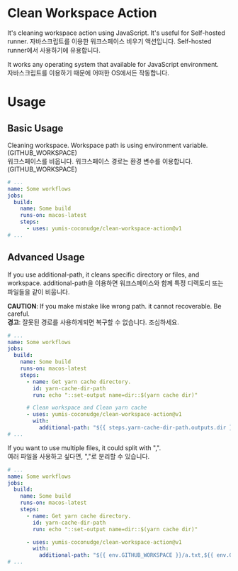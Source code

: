 # Clean Workspace Action

It's cleaning workspace action using JavaScript. It's useful for Self-hosted runner.
자바스크립트를 이용한 워크스페이스 비우기 액션입니다. Self-hosted runner에서 사용하기에 유용합니다.

It works any operating system that available for JavaScript environment.  
자바스크립트를 이용하기 때문에 어떠한 OS에서든 작동합니다.

# Usage

## Basic Usage

Cleaning workspace. Workspace path is using environment variable. (GITHUB_WORKSPACE)  
워크스페이스를 비웁니다. 워크스페이스 경로는 환경 변수를 이용합니다. (GITHUB_WORKSPACE)

```yaml
# ...
name: Some workflows
jobs:
  build:
    name: Some build
    runs-on: macos-latest
    steps:
      - uses: yumis-coconudge/clean-workspace-action@v1
# ...
```

## Advanced Usage

If you use additional-path, it cleans specific directory or files, and workspace.
additional-path을 이용하면 워크스페이스와 함께 특정 디렉토리 또는 파일들을 같이 비웁니다.

**CAUTION**: If you make mistake like wrong path. it cannot recoverable. Be careful.  
**경고**: 잘못된 경로를 사용하게되면 복구할 수 없습니다. 조심하세요.

```yaml
# ...
name: Some workflows
jobs:
  build:
    name: Some build
    runs-on: macos-latest
    steps:
      - name: Get yarn cache directory.
        id: yarn-cache-dir-path
        run: echo "::set-output name=dir::$(yarn cache dir)"

      # Clean workspace and Clean yarn cache
      - uses: yumis-coconudge/clean-workspace-action@v1
        with:
          additional-path: "${{ steps.yarn-cache-dir-path.outputs.dir }}"
# ...
```

If you want to use multiple files, it could split with ",".  
여러 파일을 사용하고 싶다면, ","로 분리할 수 있습니다.

```yaml
# ...
name: Some workflows
jobs:
  build:
    name: Some build
    runs-on: macos-latest
    steps:
      - name: Get yarn cache directory.
        id: yarn-cache-dir-path
        run: echo "::set-output name=dir::$(yarn cache dir)"

      - uses: yumis-coconudge/clean-workspace-action@v1
        with:
          additional-path: "${{ env.GITHUB_WORKSPACE }}/a.txt,${{ env.GITHUB_WORKSPACE }}/b.txt"
# ...
```
